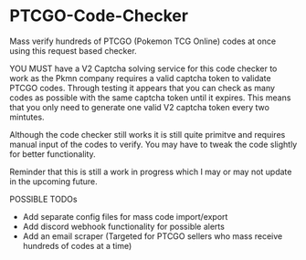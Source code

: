# PTCGO-Code-Checker
Mass verify hundreds of PTCGO (Pokemon TCG Online) codes at once using this request based checker.

YOU MUST have a V2 Captcha solving service for this code checker to work as the Pkmn company requires a valid captcha token to validate PTCGO codes.
Through testing it appears that you can check as many codes as possible with the same captcha token until it expires. This means that you only need to generate one valid V2 captcha token every two mintutes.

Although the code checker still works it is still quite primitve and requires manual input of the codes to verify. You may have to tweak the code slightly for better functionality.

Reminder that this is still a work in progress which I may or may not update in the upcoming future.

POSSIBLE TODOs
- Add separate config files for mass code import/export
- Add discord webhook functionality for possible alerts
- Add an email scraper (Targeted for PTCGO sellers who mass receive hundreds of codes at a time)
